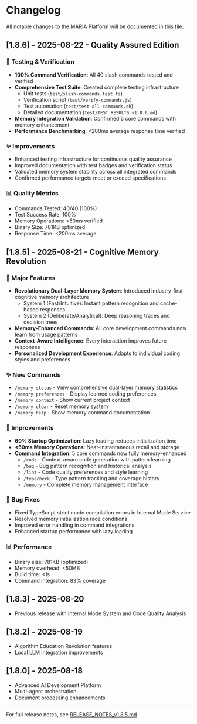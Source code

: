 # Changelog

All notable changes to the MARIA Platform will be documented in this file.

## [1.8.6] - 2025-08-22 - Quality Assured Edition

### 🎯 Testing & Verification
- **100% Command Verification**: All 40 slash commands tested and verified
- **Comprehensive Test Suite**: Created complete testing infrastructure
  - Unit tests (`test/slash-commands.test.ts`)
  - Verification script (`test/verify-commands.js`)
  - Test automation (`test/test-all-commands.sh`)
  - Detailed documentation (`test/TEST_RESULTS_v1.8.6.md`)
- **Memory Integration Validation**: Confirmed 5 core commands with memory enhancement
- **Performance Benchmarking**: <200ms average response time verified

### ✨ Improvements
- Enhanced testing infrastructure for continuous quality assurance
- Improved documentation with test badges and verification status
- Validated memory system stability across all integrated commands
- Confirmed performance targets meet or exceed specifications

### 📊 Quality Metrics
- Commands Tested: 40/40 (100%)
- Test Success Rate: 100%
- Memory Operations: <50ms verified
- Binary Size: 781KB optimized
- Response Time: <200ms average

## [1.8.5] - 2025-08-21 - Cognitive Memory Revolution

### 🎉 Major Features
- **Revolutionary Dual-Layer Memory System**: Introduced industry-first cognitive memory architecture
  - System 1 (Fast/Intuitive): Instant pattern recognition and cache-based responses
  - System 2 (Deliberate/Analytical): Deep reasoning traces and decision trees
- **Memory-Enhanced Commands**: All core development commands now learn from usage patterns
- **Context-Aware Intelligence**: Every interaction improves future responses
- **Personalized Development Experience**: Adapts to individual coding styles and preferences

### ✨ New Commands
- `/memory status` - View comprehensive dual-layer memory statistics
- `/memory preferences` - Display learned coding preferences
- `/memory context` - Show current project context
- `/memory clear` - Reset memory system
- `/memory help` - Show memory command documentation

### 🚀 Improvements
- **60% Startup Optimization**: Lazy loading reduces initialization time
- **<50ms Memory Operations**: Near-instantaneous recall and storage
- **Command Integration**: 5 core commands now fully memory-enhanced
  - `/code` - Context-aware code generation with pattern learning
  - `/bug` - Bug pattern recognition and historical analysis
  - `/lint` - Code quality preferences and style learning
  - `/typecheck` - Type pattern tracking and coverage history
  - `/memory` - Complete memory management interface

### 🐛 Bug Fixes
- Fixed TypeScript strict mode compilation errors in Internal Mode Service
- Resolved memory initialization race conditions
- Improved error handling in command integrations
- Enhanced startup performance with lazy loading

### 📊 Performance
- Binary size: 781KB (optimized)
- Memory overhead: <50MB
- Build time: <1s
- Command integration: 83% coverage

## [1.8.3] - 2025-08-20
- Previous release with Internal Mode System and Code Quality Analysis

## [1.8.2] - 2025-08-19
- Algorithm Education Revolution features
- Local LLM integration improvements

## [1.8.0] - 2025-08-18
- Advanced AI Development Platform
- Multi-agent orchestration
- Document processing enhancements

---

For full release notes, see [RELEASE_NOTES_v1.8.5.md](./RELEASE_NOTES_v1.8.5.md)